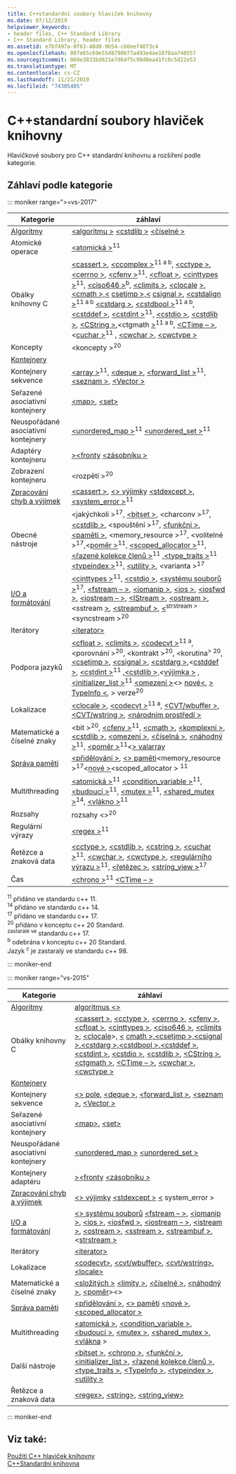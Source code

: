 ```yaml
---
title: C++standardní soubory hlaviček knihovny
ms.date: 07/12/2019
helpviewer_keywords:
- header files, C++ Standard Library
- C++ Standard Library, header files
ms.assetid: e7bf497a-0f63-48d0-9b54-cb0eef4073c4
ms.openlocfilehash: 807e65c69e55d8790b77a493e4ae1878aa740557
ms.sourcegitcommit: 069e3833bd821e7d64f5c98d0ea41fc0c5d22e53
ms.translationtype: MT
ms.contentlocale: cs-CZ
ms.lasthandoff: 11/21/2019
ms.locfileid: "74305405"
---
```

# <a name="c-standard-library-header-files"></a>C++standardní soubory hlaviček knihovny

Hlavičkové soubory pro C++ standardní knihovnu a rozšíření podle kategorie.

## <a name="headers-by-category"></a>Záhlaví podle kategorie

::: moniker range=">=vs-2017"

| Kategorie | záhlaví |
| - | - |
| [Algoritmy](../cpp/algorithms-modern-cpp.md) | [\<algoritmu >](algorithm.md) [\<cstdlib >](cstdlib.md) [\<číselné >](numeric.md) |
| Atomické operace |  [\<atomická >](atomic.md)<sup>11</sup> |
| Obálky knihovny C | [\<cassert >](cassert.md), [\<ccomplex >](ccomplex.md)<sup>11 a b</sup>, [\<cctype >](cctype.md), [\<cerrno >](cerrno.md), [\<cfenv >](cfenv.md)<sup>11</sup>, [\<cfloat >](cfloat.md), [\<cinttypes >](cinttypes.md)<sup>11</sup>, [\<ciso646 >](ciso646.md)<sup>b</sup>, [\<climits >](climits.md), [\<clocale](clocale.md) [>,\<cmath >,\<](cmath.md) [csetjmp >,\<](csetjmp.md) [ csignal >](csignal.md), [\<cstdalign >](cstdalign.md)<sup>11 a b</sup> [\<cstdarg >](cstdarg.md), [\<cstdbool >](cstdbool.md)<sup>11 a b</sup>, [\<cstddef >](cstddef.md), [\<cstdint >](cstdint.md)<sup>11</sup>, [\<cstdio >](cstdio.md), [\<cstdlib >](cstdlib.md), [\<CString >](cstring.md),\<ctgmath [>](ctgmath.md)<sup>11 a b</sup>, [\<CTime – >](ctime.md),\<[cuchar >](cuchar.md)<sup>11</sup> , [\<cwchar >](cwchar.md), [\<cwctype >](cwctype.md) |
| Koncepty | \<koncepty ><sup>20</sup> |
| [Kontejnery](../cpp/containers-modern-cpp.md) | |
| Kontejnery sekvence | [\<array >](array.md)<sup>11</sup>, [\<deque >](deque.md), [\<forward_list >](forward-list.md)<sup>11</sup>, [\<seznam >](list.md), [\<Vector >](vector.md) |
| Seřazené asociativní kontejnery| [\<map>](map.md), [\<set>](set.md) |
| Neuspořádané asociativní kontejnery | [\<unordered_map >](unordered-map.md)<sup>11</sup> [\<unordered_set >](unordered-set.md)<sup>11</sup> |
| Adaptéry kontejneru | [>\<fronty](queue.md) [\<zásobníku >](stack.md) |
| Zobrazení kontejneru | \<rozpětí ><sup>20</sup> |
| [Zpracování chyb a výjimek](../cpp/errors-and-exception-handling-modern-cpp.md) | [\<cassert >](cassert.md), [\<> výjimky](exception.md) [\<stdexcept >](stdexcept.md), [\<system_error >](system-error.md)<sup>11</sup> |
| Obecné nástroje | \<jakýchkoli ><sup>17</sup>, [\<bitset >](bitset.md), \<charconv ><sup>17</sup>, [\<cstdlib >](cstdlib.md), \<spouštění ><sup>17</sup>, [\<funkční >](functional.md), [\<paměti >](memory.md), \<memory_resource ><sup>17</sup>, \<volitelné ><sup>17</sup>,\<[poměr >](ratio.md)<sup>11</sup>, [\<scoped_allocator >](scoped-allocator.md)<sup>11</sup>, [\<řazené kolekce členů >](tuple.md)<sup>11</sup> [,\<type_traits >](type-traits.md)<sup>11</sup> [\<typeindex >](typeindex.md)<sup>11</sup>, [\<utility >](utility.md), \<varianta ><sup>17</sup> |
| [I/O a formátování](../text/string-and-i-o-formatting-modern-cpp.md) | [\<cinttypes >](cinttypes.md)<sup>11</sup>, [\<cstdio >](cstdio.md), [\<systému souborů >](filesystem.md)<sup>17</sup>, [\<fstream – >](fstream.md), [\<iomanip >](iomanip.md), [\<ios >](ios.md), [\<iosfwd >](iosfwd.md), [\<iostream – >](iostream.md), [\<IStream >](istream.md), [\<ostream >](ostream.md),\<sstream [>](sstream.md), [\<streambuf >](streambuf.md), [\<](strstream.md)<sup>strstream > </sup>\<syncstream ><sup>20</sup> |
| Iterátory | [\<iterator>](iterator.md) |
| Podpora jazyků | [\<cfloat >](cfloat.md), [\<climits >](climits.md), [\<codecvt >](codecvt.md)<sup>11 a</sup>, \<porovnání ><sup>20</sup>, \<kontrakt ><sup>20</sup>, \<korutina<sup>> 20</sup>, [\<csetjmp >](csetjmp.md), [\<csignal >](csignal.md), [\<cstdarg >](cstdarg.md),\<[cstddef >](cstddef.md), [\<cstdint >](cstdint.md)<sup>11</sup> [,\<cstdlib >,](cstdlib.md)\<[výjimka >](exception.md) , [\<initializer_list >](initializer-list.md)<sup>11</sup> [\<omezení >](limits.md)\<> [nové\<](new.md), [> TypeInfo \<](typeinfo.md), > verze<sup>20</sup> |
| Lokalizace | [\<clocale >](clocale.md), [\<codecvt >](codecvt.md)<sup>11 a</sup>, [\<CVT/wbuffer >](cvt-wbuffer.md), [\<CVT/wstring >](cvt-wstring.md), [\<národním prostředí >](locale.md) |
| Matematické a číselné znaky | \<bit ><sup>20</sup>, [\<cfenv >](cfenv.md)<sup>11</sup>, [\<cmath >](cmath.md), [\<komplexní >](complex.md), [\<cstdlib >](cstdlib.md), [\<omezení >](limits.md), [\<číselná >](numeric.md), [\<náhodný >](random.md)<sup>11</sup>, [\<poměr >](ratio.md)<sup>11</sup>\<[> valarray](valarray.md) |
| [Správa paměti](../cpp/smart-pointers-modern-cpp.md) | [\<přidělování >](allocators-header.md), [\<> paměti](memory.md)\<memory_resource ><sup>17</sup>\<[nové >](new.md)\<scoped_allocator > [](scoped-allocator.md)<sup>11</sup> |
| Multithreading | [\<atomická >](atomic.md)<sup>11</sup> [\<condition_variable >](condition-variable.md)<sup>11</sup>, [\<budoucí >](future.md)<sup>11</sup>, [\<mutex >](mutex.md)<sup>11</sup>, [\<shared_mutex >](shared-mutex.md)<sup>14</sup>, [\<vlákno >](thread.md)<sup>11</sup> |
| Rozsahy | rozsahy \<><sup>20</sup> |
| Regulární výrazy | [\<regex >](regex.md)<sup>11</sup> |
| Řetězce a znaková data | [\<cctype >](cctype.md), [\<cstdlib >](cstdlib.md), [\<cstring >](cstring.md), [\<cuchar >](cuchar.md)<sup>11</sup>, [\<cwchar >](cwchar.md), [\<cwctype >](cwctype.md), [\<regulárního výrazu >](regex.md)<sup>11</sup>, [\<řetězec >](string.md), [\<string_view >](string-view.md)<sup>17</sup> |
| Čas | [\<chrono >](chrono.md)<sup>11</sup> [\<CTime – >](ctime.md) |

<sup>11</sup> přidáno ve standardu c++ 11. \
<sup>14</sup> přidáno ve standardu c++ 14. \
<sup>17</sup> přidáno ve standardu c++ 17. \
<sup>20</sup> přidáno v konceptu c++ 20 Standard. \
<sup>zastaralé ve</sup> standardu c++ 17. \
<sup>b</sup> odebrána v konceptu c++ 20 Standard. \
Jazyk <sup>c</sup> je zastaralý ve standardu c++ 98.

::: moniker-end

::: moniker range="vs-2015"

|Kategorie|záhlaví|
|-|-|
|[Algoritmy](../cpp/algorithms-modern-cpp.md)|[algoritmus \<>](algorithm.md)|
|Obálky knihovny C|[\<cassert >](cassert.md), [\<cctype >](cctype.md), [\<cerrno >](cerrno.md), [\<cfenv >](cfenv.md), [\<cfloat >](cfloat.md), [\<cinttypes >](cinttypes.md), [\<ciso646 >](ciso646.md), [\<climits >](climits.md), [\<clocale](clocale.md)>, [\<](cmath.md) [](cstdarg.md) [](csetjmp.md) [](csignal.md) [](cstdbool.md) [cmath >,\<csetjmp >,\<csignal >,\<cstdarg >,\<cstdbool >,\<cstddef >](cstddef.md), [\<cstdint >](cstdint.md), [\<cstdio >](cstdio.md), [\<cstdlib >](cstdlib.md), [\<CString >](cstring.md), [\<ctgmath >](ctgmath.md), [\<CTime – >](ctime.md), [\<cwchar >](cwchar.md), [\<cwctype >](cwctype.md)|
|[Kontejnery](../cpp/containers-modern-cpp.md)||
|Kontejnery sekvence|[\<> pole](array.md), [\<deque >](deque.md), [\<forward_list >](forward-list.md), [\<seznam >](list.md), [\<Vector >](vector.md)|
|Seřazené asociativní kontejnery| [\<map>](map.md), [\<set>](set.md)|
|Neuspořádané asociativní kontejnery|[\<unordered_map >](unordered-map.md) [\<unordered_set >](unordered-set.md)|
|Kontejnery adaptéru|[>\<fronty](queue.md) [\<zásobníku >](stack.md)|
|[Zpracování chyb a výjimek](../cpp/errors-and-exception-handling-modern-cpp.md)|[\<> výjimky](exception.md) [\<stdexcept >](stdexcept.md) [\<](system-error.md) system_error >|
|[I/O a formátování](../text/string-and-i-o-formatting-modern-cpp.md)|[\<> systému souborů](filesystem.md) [\<fstream – >](fstream.md), [\<iomanip >](iomanip.md), [\<ios >](ios.md), [\<iosfwd >](iosfwd.md), [\<iostream – >](iostream.md), [\<istream >](istream.md), [\<ostream >](ostream.md), [\<sstream >](sstream.md), [\<streambuf >](streambuf.md),\<[strstream >](strstream.md)|
|Iterátory|[\<iterator>](iterator.md)|
|Lokalizace|[\<codecvt>](codecvt.md), [\<cvt/wbuffer>](cvt-wbuffer.md), [\<cvt/wstring>](cvt-wstring.md), [\<locale>](locale.md)|
|Matematické a číselné znaky|[\<složitých >](complex.md) [\<limity >](limits.md), [\<číselné >](numeric.md), [\<náhodný >](random.md), [\<poměr](ratio.md)>\<> [](valarray.md)|
|[Správa paměti](../cpp/smart-pointers-modern-cpp.md)|[\<přidělování >](allocators-header.md), [\<> paměti](memory.md) [\<nové >](new.md), [\<scoped_allocator >](scoped-allocator.md)|
|Multithreading|[\<atomická >](atomic.md), [\<condition_variable >](condition-variable.md), [\<budoucí >](future.md), [\<mutex >](mutex.md), [\<shared_mutex >](shared-mutex.md), [\<vlákna](thread.md) >|
|Další nástroje|[\<bitset >](bitset.md), [\<chrono >](chrono.md), [\<funkční >](functional.md), [\<initializer_list >](initializer-list.md), [\<řazené kolekce členů >](tuple.md), [\<type_traits >](type-traits.md), [\<TypeInfo >](typeinfo.md), [\<typeindex >](typeindex.md), [\<utility >](utility.md)|
|Řetězce a znaková data|[\<regex>](regex.md), [\<string>](string.md), [\<string_view>](string-view.md)

::: moniker-end

## <a name="see-also"></a>Viz také:

[Použití C++ hlaviček knihovny](using-cpp-library-headers.md)\
[C++Standardní knihovna](cpp-standard-library-reference.md)
